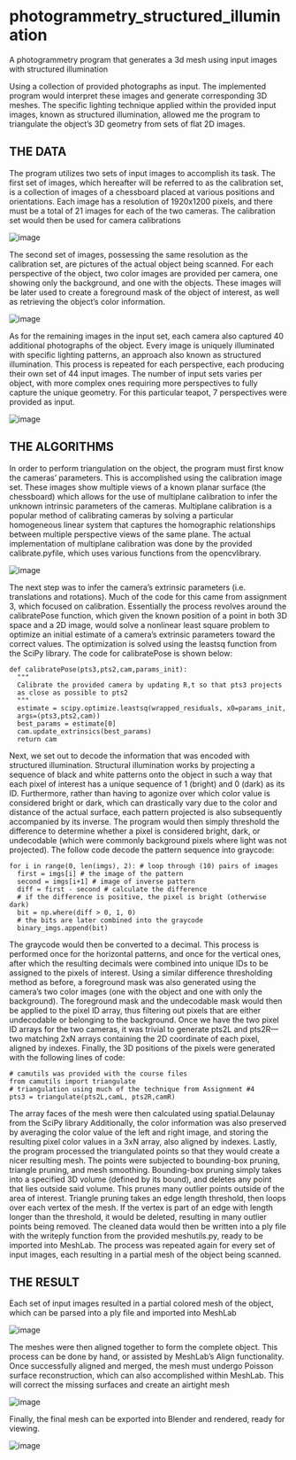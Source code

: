 # photogrammetry_structured_illumination
A photogrammetry program that generates a 3d mesh using input images with structured illumination

Using a collection of provided photographs as input. The implemented program 
would interpret these images and generate corresponding 3D meshes. The specific lighting technique applied within the provided input images, known
as structured illumination, allowed me the program to triangulate the object’s 3D geometry from
sets of flat 2D images.

## THE DATA
The program utilizes two sets of input
images to accomplish its task. The first set
of images, which hereafter will be referred
to as the calibration set, is a collection of
images of a chessboard placed at various
positions and orientations. Each image
has a resolution of 1920x1200 pixels, and
there must be a total of 21 images for each of
the two cameras. The calibration set would then be used for camera calibrations

![image](https://user-images.githubusercontent.com/44386004/179340998-f25892b1-433f-49a1-a3f8-78f10d50e6ba.png)

The second set of images, possessing the
same resolution as the calibration set,
are pictures of the actual object being
scanned. For each perspective of the
object, two color images are provided per
camera, one showing only the
background, and one with the objects.
These images will be later used to create
a foreground mask of the object of interest, as well as retrieving the object’s color
information.

![image](https://user-images.githubusercontent.com/44386004/179341009-4b58b034-bd9e-4efe-be9d-53a6ee4c2357.png)

As for the remaining images
in the input set, each camera
also captured 40 additional
photographs of the object.
Every image is uniquely
illuminated with specific
lighting patterns, an
approach also known as
structured illumination.
This process is repeated for each perspective, each producing their own set of 44 input
images. The number of input sets varies per object, with more complex ones requiring
more perspectives to fully capture the unique geometry. For this particular teapot, 7
perspectives were provided as input.

![image](https://user-images.githubusercontent.com/44386004/179341042-d3e1840e-5826-4b0d-b4fe-140d5ebb02a1.png)

## THE ALGORITHMS
In order to perform triangulation on the object,
the program must first know the cameras’
parameters. This is accomplished using the
calibration image set. These images show
multiple views of a known planar surface (the
chessboard) which allows for the use of
multiplane calibration to infer the unknown
intrinsic parameters of the cameras. Multiplane calibration is a popular method of
calibrating cameras by solving a particular homogeneous linear system that captures the
homographic relationships between multiple perspective views of the same plane. The
actual implementation of multiplane calibration was done by the provided calibrate.pyfile,
which uses various functions from the opencvlibrary.

![image](https://user-images.githubusercontent.com/44386004/179341056-8eae6839-c721-442b-96a3-2516cd75deea.png)

The next step was to infer the camera’s extrinsic parameters (i.e. translations and
rotations). Much of the code for this came from assignment 3, which focused on
calibration. Essentially the process revolves around the calibratePose function, which given
the known position of a point in both 3D space and a 2D image, would solve a nonlinear
least square problem to optimize an initial estimate of a camera’s extrinsic parameters
toward the correct values.
The optimization is solved using the leastsq function from the SciPy library. The code for
calibratePose is shown below:

```
def calibratePose(pts3,pts2,cam,params_init):
  """
  Calibrate the provided camera by updating R,t so that pts3 projects
  as close as possible to pts2
  """
  estimate = scipy.optimize.leastsq(wrapped_residuals, x0=params_init,
  args=(pts3,pts2,cam))
  best_params = estimate[0]
  cam.update_extrinsics(best_params)
  return cam
```

Next, we set out to decode the information that was encoded with structured illumination.
Structural illumination works by projecting a sequence of black and white patterns onto the
object in such a way that each pixel of interest has a unique sequence of 1 (bright) and 0
(dark) as its ID. Furthermore, rather than having to agonize over which color value is
considered bright or dark, which can drastically vary due to the color and distance of the
actual surface, each pattern projected is also subsequently accompanied by its inverse. The
program would then simply threshold the difference to determine whether a pixel is
considered bright, dark, or undecodable (which were commonly background pixels where
light was not projected). The follow code decode the pattern sequence into graycode:

```
for i in range(0, len(imgs), 2): # loop through (10) pairs of images
  first = imgs[i] # the image of the pattern
  second = imgs[i+1] # image of inverse pattern
  diff = first - second # calculate the difference
  # if the difference is positive, the pixel is bright (otherwise dark)
  bit = np.where(diff > 0, 1, 0)
  # the bits are later combined into the graycode
  binary_imgs.append(bit)
```

The graycode would then be converted to a decimal. This process is performed once for the
horizontal patterns, and once for the vertical ones, after which the resulting decimals were
combined into unique IDs to be assigned to the pixels of interest. Using a similar
difference thresholding method as before, a foreground mask was also generated using
the camera’s two color images (one with the object and one with only the background). The
foreground mask and the undecodable mask would then be applied to the pixel ID array,
thus filtering out pixels that are either undecodable or belonging to the background. Once
we have the two pixel ID arrays for the two cameras, it was trivial to generate pts2L and
pts2R—two matching 2xN arrays containing the 2D coordinate of each pixel, aligned by
indexes. Finally, the 3D positions of the pixels were generated with the following lines of
code:

```
# camutils was provided with the course files
from camutils import triangulate
# triangulation using much of the technique from Assignment #4
pts3 = triangulate(pts2L,camL, pts2R,camR)
```

The array faces of the mesh were then calculated using spatial.Delaunay from the
SciPy library
Additionally, the color information was also preserved by averaging the color value of the
left and right image, and storing the resulting pixel color values in a 3xN array, also aligned
by indexes.
Lastly, the program processed the triangulated points so that they would create a nicer
resulting mesh. The points were subjected to bounding-box pruning, triangle pruning, and
mesh smoothing. Bounding-box pruning simply takes into a specified 3D volume (defined
by its bound), and deletes any point that lies outside said volume. This prunes many outlier
points outside of the area of interest. Triangle pruning takes an edge length threshold, then
loops over each vertex of the mesh. If the vertex is part of an edge with length longer than
the threshold, it would be deleted, resulting in many outlier points being removed. The
cleaned data would then be written into a ply file with the writeply function from the
provided meshutils.py, ready to be imported into MeshLab. The process was repeated
again for every set of input images, each resulting in a partial mesh of the object being
scanned.

## THE RESULT
Each set of input images resulted in a partial colored mesh of
the object, which can be parsed into a ply file and imported into
MeshLab

![image](https://user-images.githubusercontent.com/44386004/179341161-cff6636b-6a44-484d-94c6-0b7e31fd97b9.png)

The meshes were then aligned together to form the
complete object. This process can be done by hand,
or assisted by MeshLab’s Align functionality.
Once successfully aligned
and merged, the mesh must
undergo Poisson surface reconstruction, which can also
accomplished within MeshLab. This will correct the missing
surfaces and create an airtight mesh

![image](https://user-images.githubusercontent.com/44386004/179341168-37c32ce0-15da-435c-8949-d4a6ee49abf1.png)

Finally, the final mesh can be exported into Blender and rendered, ready for viewing.

![image](https://user-images.githubusercontent.com/44386004/179341197-55cd652d-f7fa-4b0e-92bc-660340e7f398.png)

